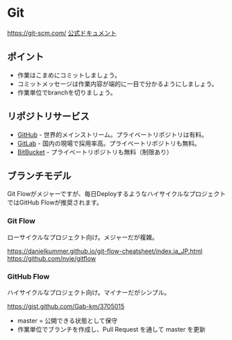 # Git

https://git-scm.com/
[公式ドキュメント](https://git-scm.com/book/ja/v2)

## ポイント

- 作業はこまめにコミットしましょう。
- コミットメッセージは作業内容が端的に一目で分かるようにしましょう。
- 作業単位でbranchを切りましょう。

## リポジトリサービス

- [GitHub](https://github.com) - 世界的メインストリーム。プライベートリポジトリは有料。
- [GitLab](https://about.gitlab.com/) - 国内の現場で採用率高。プライベートリポジトリも無料。
- [BitBucket](https://bitbucket.org/product) - プライベートリポジトリも無料（制限あり）

## ブランチモデル

Git Flowがメジャーですが、毎日DeployするようなハイサイクルなプロジェクトではGitHub Flowが推奨されます。

### Git Flow

ローサイクルなプロジェクト向け。メジャーだが複雑。

https://danielkummer.github.io/git-flow-cheatsheet/index.ja_JP.html
https://github.com/nvie/gitflow

### GitHub Flow

ハイサイクルなプロジェクト向け。マイナーだがシンプル。

https://gist.github.com/Gab-km/3705015

- master = 公開できる状態として保守
- 作業単位でブランチを作成し、Pull Request を通して master を更新